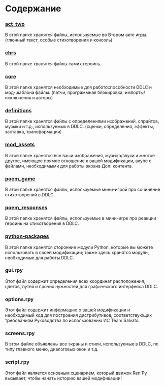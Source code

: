 # Содержание

### <u>act_two</u>

В этой папке хранятся файлы, используемые во Втором акте игры. (глючный текст, особые стихотворения и консоль)

### <u>chrs</u>

В этой папке хранятся файлы самих героинь.

### <u>core</u>

В этой папке хранятся необходимые для работоспособности DDLC и мод-шаблона файлы. (патчи, программная блокировка, импорты/исключения и авторы)

### <u>definitions</u>

В этой папке хранятся файлы с определениями изображений, спрайтов, музыки и т.д., используемых в DDLC. (сценки, определения, эффекты, заставка, трансформации)

### <u>mod_assets</u>

В этой папке хранятся все ваши изображения, музыка/звуки и многое другое, имеющее прямое отношение к вашей модификации, вкупе с файлами, необходимыми для работы экрана Доп. контента.

### <u>poem_game</u>

В этой папке хранятся файлы, используемые мини-игрой про сочинение стихотворений в DDLC.

### <u>poem_responses</u>

В этой папке хранятся файлы, используемые в мини-игре про реакции героинь на стихотворения в DDLC.

### <u>python-packages</u>

В этой папке хранятся сторонние модули Python, которые вы можете использовать в своей модификации; также здесь хранятся модули, необходимые для работы DDLC.

### gui.rpy

Этот файл содержит определения всех координат расположения, цветов, путей и прочих нужностей для графического интерфейса DDLC.

### options.rpy

Этот файл содержит информацию о вашей модификации и необходимый код для построения дистрибутивов, соответствующих требованиям Руководства по использованию ИС Team Salvato.

### screens.rpy

В этом файле объявлены все экраны и стили, используемые в DDLC, по типу главного меню, диалоговых окон и т.д.

### script.rpy

Этот файл является основным сценарием, который движок Ren'Py вызывает, чтобы начать историю вашей модификации! 
